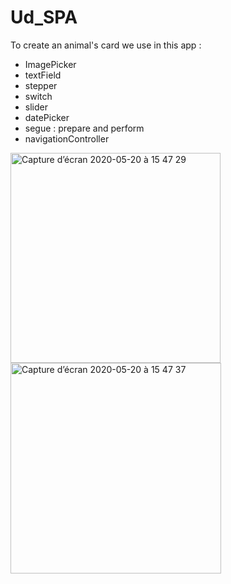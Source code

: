 # Ud_SPA
 
To create an animal's card we use in this app :

- ImagePicker
- textField
- stepper
- switch
- slider
- datePicker
- segue : prepare and perform
- navigationController

<img width="336" alt="Capture d’écran 2020-05-20 à 15 47 29" src="https://user-images.githubusercontent.com/39524369/82454270-d6b07980-9ab1-11ea-88b4-741e09f3df53.png">

<img width="337" alt="Capture d’écran 2020-05-20 à 15 47 37" src="https://user-images.githubusercontent.com/39524369/82454260-d2845c00-9ab1-11ea-8e72-a5d77e7c56c6.png">



